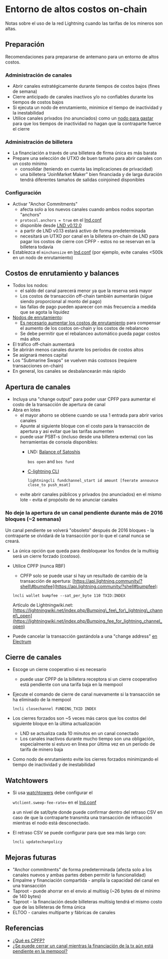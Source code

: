 # Entorno de altos costos on-chain

Notas sobre el uso de la red Lightning cuando las tarifas de los mineros son altas.

## Preparación

Recomendaciones para prepararse de antemano para un entorno de altos costos.

### Administración de canales

* Abrir canales estratégicamente durante tiempos de costos bajos \(fines de semana\)
* Cierre anticipado de canales inactivos y/o no confiables durante los tiempos de costos bajos
* Si ejecuta un nodo de enrutamiento, minimice el tiempo de inactividad y la inestabilidad
* Utilice canales privados \(no anunciados\) como un [nodo para gastar](../tipos-de-nodo/nodetype.spending.md) para que los tiempos de inactividad no hagan que la contraparte fuerce el cierre

### Administración de billetera

* La financiación a través de una billetera de firma única es más barata
* Prepare una selección de UTXO de buen tamaño para abrir canales con un costo mínimo
  * consolidar \(teniendo en cuenta las implicaciones de privacidad\)
  * una billetera "JoinMarket Maker" bien financiada y de larga duración tendrá diferentes tamaños de salidas coinjoined disponibles

### Configuración

* Activar "Anchor Commitments"
  * afecta solo a los nuevos canales cuando ambos nodos soportan "anchors"
  * `protocol.anchors = true` en el [lnd.conf](https://github.com/lightningnetwork/lnd/blob/260ea9b842ddd80fbea1df5516f557e3081f743f/sample-lnd.conf#L363)
  * disponible desde [LND v0.12.0](https://github.com/lightningnetwork/lnd/releases/tag/v0.12.0-beta)
  * a partir de LND v0.13 estará activo de forma predeterminada
  * necesitará un UTXO por canal en la billetera on-chain de LND para pagar los costos de cierre con CPFP - estos no se reservan en la billetera todavía
* Establezca el `minchansize` en [lnd.conf](https://github.com/lightningnetwork/lnd/blob/260ea9b842ddd80fbea1df5516f557e3081f743f/sample-lnd.conf#L248) \(por ejemplo, evite canales &lt;500k en un nodo de enrutamiento\)

## Costos de enrutamiento y balances

* Todos los nodos:
  * el saldo del canal parecerá menor ya que la reserva será mayor
  * Los costos de transacción off-chain también aumentarán \(sigue siendo proporcional al monto del pago\)
  * las fallas de pago pueden aparecer con más frecuencia a medida que se agota la liquidez
* [Nodos de enrutamiento](../tipos-de-nodo/nodetype.routing.md):
  * [Es necesario aumentar los costos de enrutamiento](https://github.com/openoms/lightning-node-management/tree/d4e82e3d2467dcd040b5490864cbc2d74666e89e/advanced-tools/fee.md) para compensar el aumento de los costos on-chain y los costos de rebalanceo
  * Se debe permitir que el rebalanceo automático pueda pagar costos más altos
* El tráfico off-chain aumentará
* Se abrirán menos canales durante los períodos de costos altos
* Se asignará menos capital
* Los "Submarine Swaps" se vuelven más costosos \(requiere transacciones on-chain\)
* En general, los canales se desbalancearán más rápido

## Apertura de canales

* Incluya una "change output" para poder usar CPFP para aumentar el costo de la transacción de apertura de canal
* Abra en lotes
  * el mayor ahorro se obtiene cuando se usa 1 entrada para abrir varios canales
  * Apunte al siguiente bloque con el costo para la transacción de apertura y asi evitar que las tarifas aumenten
  * puede usar PSBT-s \(incluso desde una billetera externa\) con las herramientas de consola disponibles:
    * LND: [Balance of Satoshis](https://github.com/alexbosworth/balanceofsatoshis#howtos)

      `bos open` and `bos fund`

    * [C-lightning CLI](https://lightning.readthedocs.io/lightning-fundchannel_start.7.html#)

      `lightningcli fundchannel_start id amount [feerate announce close_to push_msat]`
  * evite abrir canales públicos y privados \(no anunciados\) en el mismo lote - evita el propósito de no anunciar canales

### No deje la apertura de un canal pendiente durante más de 2016 bloques \(~2 semanas\)

Un canal pendiente se volverá "obsoleto" después de 2016 bloques - la contraparte se olvidará de la transacción por lo que el canal nunca se creará.

* La única opción que queda para desbloquear los fondos de la multisig será un cierre forzado \(costoso\).
* Utilice CPFP \(nunca RBF\)

  * CPFP solo se puede usar si hay un resultado de cambio de la transacción de apertura: [https://api.lightning.community/?shell\#bumpfee](https://api.lightning.community/?shell#bumpfee):

  `lncli wallet bumpfee --sat_per_byte 110 TXID:INDEX`

  Artículo de Lightningwiki.net: [https://lightningwiki.net/index.php/Bumping\_fee\_for\_lightning\_channel\_open](https://lightningwiki.net/index.php/Bumping_fee_for_lightning_channel_open)

* Puede cancelar la transacción gastándola a una "change address" [en Electrum](restorelndonchainfundsinelectrum.md#manage-the-lnd-onchain-funds-in-electrum-wallet)

## Cierre de canales

* Escoge un cierre cooperativo si es necesario
  * puede usar CPFP de la billetera receptora si un cierre cooperativo está pendiente con una tarifa baja en la mempool
* Ejecute el comando de cierre de canal nuevamente si la transacción se ha eliminado de la mempool

  `lncli closechannel FUNDING_TXID INDEX`

* Los cierres forzados son ~5 veces más caros que los costos del siguiente bloque en la última actualización
  * LND se actualiza cada 10 minutos en un canal conectado
  * Los canales inactivos durante mucho tiempo son una obligación, especialmente si estuvo en línea por última vez en un período de tarifa de minero baja
* Como nodo de enrutamiento evite los cierres forzados minimizando el tiempo de inactividad y de inestabilidad

## Watchtowers

* Si usa [watchtowers](../herramientas-avanzadas/watchtower.md) debe configurar el

  `wtclient.sweep-fee-rate=` en el [lnd.conf](https://github.com/lightningnetwork/lnd/blob/a36c95f7325d3941306ac4dfff0f2363fbb8e66d/sample-lnd.conf#L857)

  a un nivel de sat/byte donde puede confirmar dentro del retraso CSV en caso de que la contraparte transmita una transacción de infracción mientras el nodo está desconectado.

* El retraso CSV se puede configurar para que sea más largo con:

  `lncli updatechanpolicy`

## Mejoras futuras

* "Anchor commitments" de forma predeterminada \(afecta solo a los canales nuevos y ambas partes deben permitir la funcionalidad\)
* Empalme y financiación compartida - amplía la capacidad del canal en una transacción
* Taproot - puede ahorrar en el envío al multisig \(~26 bytes de el mínimo de 140 bytes\)
* Taproot - la financiación desde billeteras multisig tendrá el mismo costo que de las billeteras de firma única
* ELTOO - canales multiparte y fábricas de canales

## Referencias

* [¿Qué es CPFP?](https://bitcoinops.org/en/topics/cpfp/)
* [¿Se puede cerrar un canal mientras la financiación de la tx aún está pendiente en la mempool?](https://bitcoin.stackexchange.com/questions/102180/can-a-channel-be-closed-while-the-funding-tx-is-still-stuck-in-the-mempool)

